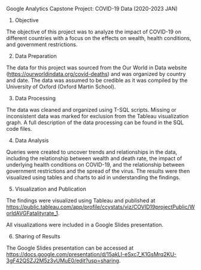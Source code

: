 Google Analytics Capstone Project: COVID-19 Data (2020-2023 JAN)

1. Objective

The objective of this project was to analyze the impact of COVID-19 on different countries with a focus on the effects on wealth, health conditions, and government restrictions.

2. Data Preparation

The data for this project was sourced from the Our World in Data website (https://ourworldindata.org/covid-deaths) and was organized by country and date. The data was assumed to be credible as it was compiled by the University of Oxford (Oxford Martin School).

3. Data Processing

The data was cleaned and organized using T-SQL scripts. Missing or inconsistent data was marked for exclusion from the Tableau visualization graph. A full description of the data processing can be found in the SQL code files.

4. Data Analysis

Queries were created to uncover trends and relationships in the data, including the relationship between wealth and death rate, the impact of underlying health conditions on COVID-19, and the relationship between government restrictions and the spread of the virus. The results were then visualized using tables and charts to aid in understanding the findings.

5. Visualization and Publication

The findings were visualized using Tableau and published at https://public.tableau.com/app/profile/ccystats/viz/COVID19projectPublic/WorldAVGFatalityrate_1. 

All visualizations were included in a Google Slides presentation.


6. Sharing of Results

The Google Slides presentation can be accessed at https://docs.google.com/presentation/d/15akLI-eSxc7_K1GsMrq2KU-3gF42QSZJ2M5z3vUMuE0/edit?usp=sharing.
